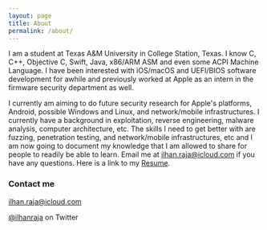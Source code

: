 ```yaml
---
layout: page
title: About
permalink: /about/
---
```


I am a student at Texas A&M University in College Station, Texas. I know C, C++, Objective C, Swift, Java, x86/ARM ASM and even some ACPI Machine Language. I have been interested with iOS/macOS and UEFI/BIOS software development for awhile and previously worked at Apple as an intern in the firmware security department as well.

I currently am aiming to do future security research for Apple's platforms, Android, possible Windows and Linux, and network/mobile infrastructures. I currently have a background in exploitation, reverse engineering, malware analysis, computer architecture, etc. The skills I need to get better with are fuzzing, penetration testing, and network/mobile infrastructures, etc and I am now going to document my knowledge that I am allowed to share for people to readily be able to learn. Email me at ilhan.raja@icloud.com if you have any questions. Here is a link to my [Resume](https://github.com/YungRaj/YungRaj.github.io/raw/master/Resume.pdf).

### Contact me

[ilhan.raja@icloud.com](mailto:ilhan.raja@icloud.com)

[@ilhanraja](https://twitter.com/ilhanraja) on Twitter
